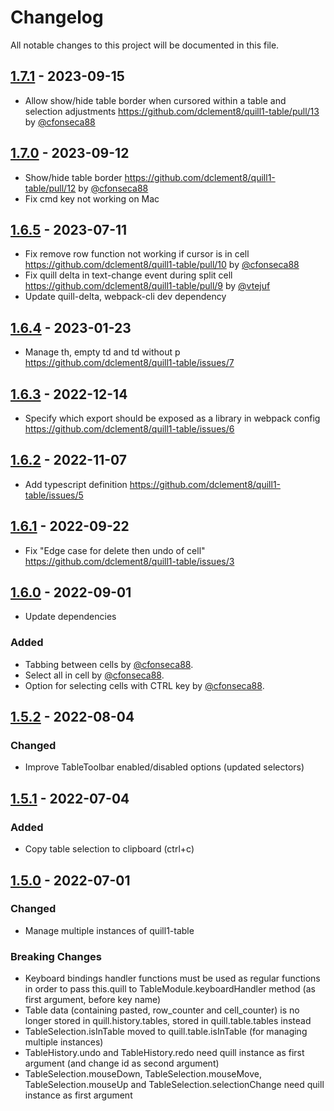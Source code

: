 # Changelog

All notable changes to this project will be documented in this file.

## [1.7.1] - 2023-09-15

- Allow show/hide table border when cursored within a table and selection adjustments <https://github.com/dclement8/quill1-table/pull/13> by [@cfonseca88](https://github.com/cfonseca88)

## [1.7.0] - 2023-09-12

- Show/hide table border <https://github.com/dclement8/quill1-table/pull/12> by [@cfonseca88](https://github.com/cfonseca88)
- Fix cmd key not working on Mac

## [1.6.5] - 2023-07-11

- Fix remove row function not working if cursor is in cell <https://github.com/dclement8/quill1-table/pull/10> by [@cfonseca88](https://github.com/cfonseca88)
- Fix quill delta in text-change event during split cell <https://github.com/dclement8/quill1-table/pull/9> by [@vtejuf](https://github.com/vtejuf)
- Update quill-delta, webpack-cli dev dependency

## [1.6.4] - 2023-01-23

- Manage th, empty td and td without p <https://github.com/dclement8/quill1-table/issues/7>

## [1.6.3] - 2022-12-14

- Specify which export should be exposed as a library in webpack config <https://github.com/dclement8/quill1-table/issues/6>

## [1.6.2] - 2022-11-07

- Add typescript definition <https://github.com/dclement8/quill1-table/issues/5>

## [1.6.1] - 2022-09-22

- Fix "Edge case for delete then undo of cell" <https://github.com/dclement8/quill1-table/issues/3>

## [1.6.0] - 2022-09-01

- Update dependencies

### Added

- Tabbing between cells by [@cfonseca88](https://github.com/cfonseca88).
- Select all in cell by [@cfonseca88](https://github.com/cfonseca88).
- Option for selecting cells with CTRL key by [@cfonseca88](https://github.com/cfonseca88).

## [1.5.2] - 2022-08-04

### Changed

- Improve TableToolbar enabled/disabled options (updated selectors)

## [1.5.1] - 2022-07-04

### Added

- Copy table selection to clipboard (ctrl+c)

## [1.5.0] - 2022-07-01

### Changed

- Manage multiple instances of quill1-table

### Breaking Changes

- Keyboard bindings handler functions must be used as regular functions in order to pass this.quill to TableModule.keyboardHandler method (as first argument, before key name)
- Table data (containing pasted, row_counter and cell_counter) is no longer stored in quill.history.tables, stored in quill.table.tables instead
- TableSelection.isInTable moved to quill.table.isInTable (for managing multiple instances)
- TableHistory.undo and TableHistory.redo need quill instance as first argument (and change id as second argument)
- TableSelection.mouseDown, TableSelection.mouseMove, TableSelection.mouseUp and TableSelection.selectionChange need quill instance as first argument

[Unreleased]: https://github.com/dclement8/quill1-table/compare/1.7.1...HEAD
[1.7.1]: https://github.com/dclement8/quill1-table/compare/1.7.0...1.7.1
[1.7.0]: https://github.com/dclement8/quill1-table/compare/1.6.5...1.7.0
[1.6.5]: https://github.com/dclement8/quill1-table/compare/1.6.4...1.6.5
[1.6.4]: https://github.com/dclement8/quill1-table/compare/1.6.3...1.6.4
[1.6.3]: https://github.com/dclement8/quill1-table/compare/1.6.2...1.6.3
[1.6.2]: https://github.com/dclement8/quill1-table/compare/1.6.1...1.6.2
[1.6.1]: https://github.com/dclement8/quill1-table/compare/1.6.0...1.6.1
[1.6.0]: https://github.com/dclement8/quill1-table/compare/1.5.2...1.6.0
[1.5.2]: https://github.com/dclement8/quill1-table/compare/1.5.1...1.5.2
[1.5.1]: https://github.com/dclement8/quill1-table/compare/1.5.0...1.5.1
[1.5.0]: https://github.com/dclement8/quill1-table/compare/1.4.1...1.5.0
